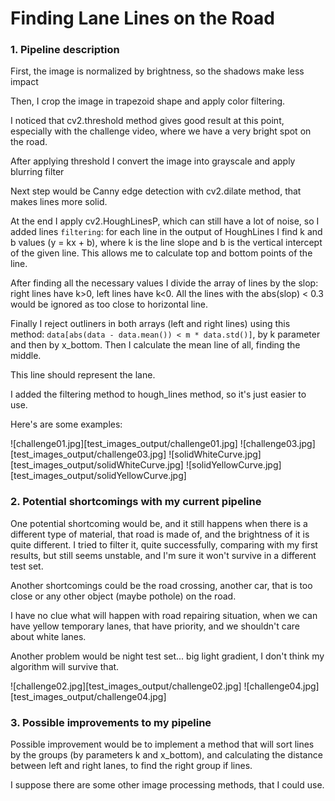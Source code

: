 # **Finding Lane Lines on the Road** 


### 1. Pipeline description

First, the image is normalized by brightness, so the shadows make less impact

Then, I crop the image in trapezoid shape and apply color filtering.

I noticed that cv2.threshold method gives good result at this point, especially 
with the challenge video, where we have a very bright spot on the road.

After applying threshold I convert the image into grayscale and apply blurring filter

Next step would be Canny edge detection with cv2.dilate method, that makes lines
more solid.

At the end I apply cv2.HoughLinesP, which can still have a lot of noise, 
so I added lines `filtering`: for each line in the output of HoughLines 
I find k and b values (y = kx + b), where k is the line slope and b is 
the vertical intercept of the given line. This allows me to calculate 
top and bottom points of the line. 

After finding all the necessary values I divide the array of lines by the 
slop: right lines have k>0, left lines have k<0. All the lines with the 
abs(slop) < 0.3 would be ignored as too close to horizontal line.

Finally I reject outliners in both arrays (left and right lines) using this
method: `data[abs(data - data.mean()) < m * data.std()]`, by k parameter and 
then by x_bottom. Then I calculate the mean line of all, finding the middle.

This line should represent the lane.

I added the filtering method to hough_lines method, so it's just easier to 
use.

Here's are some examples:

![challenge01.jpg][test_images_output/challenge01.jpg]
![challenge03.jpg][test_images_output/challenge03.jpg]
![solidWhiteCurve.jpg][test_images_output/solidWhiteCurve.jpg]
![solidYellowCurve.jpg][test_images_output/solidYellowCurve.jpg]


### 2. Potential shortcomings with my current pipeline


One potential shortcoming would be, and it still happens when there is a 
different type of material, that road is made of, and the brightness of it 
is quite different. I tried to filter it, quite successfully, comparing with
my first results, but still seems unstable, and I'm sure it won't survive in
a different test set.

Another shortcomings could be the road crossing, another car, that is too close
or any other object (maybe pothole) on the road.

I have no clue what will happen with road repairing situation, when we can have
yellow temporary lanes, that have priority, and we shouldn't care about white lanes.

Another problem would be night test set... big light gradient, I don't think my 
algorithm will survive that.



![challenge02.jpg][test_images_output/challenge02.jpg]
![challenge04.jpg][test_images_output/challenge04.jpg]

### 3. Possible improvements to my pipeline

Possible improvement would be to implement a method that will sort lines by the 
groups (by parameters k and x_bottom), and calculating the distance between left
and right lanes, to find the right group if lines. 

I suppose there are some other image processing methods, that I could use.


